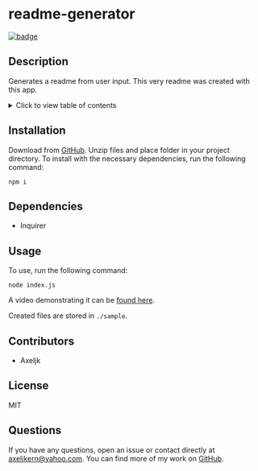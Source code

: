 # readme-generator

[![badge](https://img.shields.io/github/license/Axeljk/uw_m09_readme)](https://www.github.com/Axeljk/uw_m09_readme/blob/main/license)

## Description
Generates a readme from user input. This very readme was created with this app.

<details>
<summary>Click to view table of contents</summary>

## Table of Contents
* [Installation](#installation)
* [Dependencies](#dependencies)
* [Usage](#usage)
* [Contributors](#contributors)
* [License](#license)
* [Questions](#questions)
</details>

## Installation
Download from [GitHub](https://www.github.com/Axeljk/uw_m09_readme). Unzip files and place folder in your project directory.
To install with the necessary dependencies, run the following command:

 ```
npm i
```

## Dependencies
- Inquirer

## Usage
To use, run the following command:

```
node index.js
```

A video demonstrating it can be [found here](https://drive.google.com/file/d/1qyUvxjqNaN4YPTQv9YpvJx9Q-znduwse/view).

Created files are stored in ```./sample```.

## Contributors
- Axeljk

## License
MIT

## Questions
If you have any questions, open an issue or contact directly at [axeljkern@yahoo.com](mailto:axeljkern@yahoo.com). You can find more of my work on [GitHub](https://www.github.com/Axeljk).